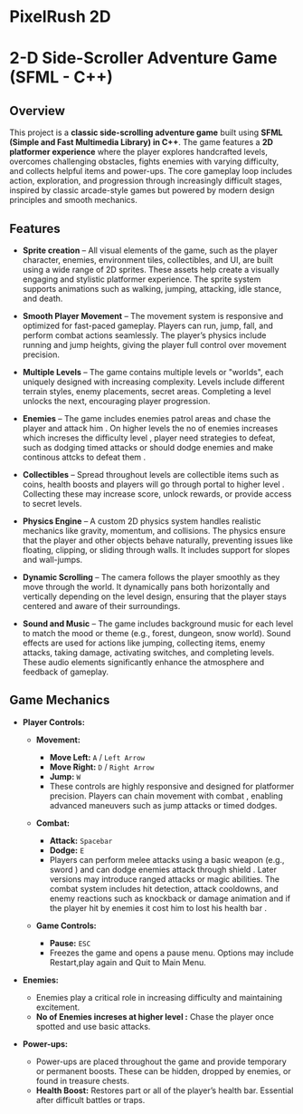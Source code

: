 # PixelRush 2D

# 2-D Side-Scroller Adventure Game (SFML - C++)

## Overview  
This project is a **classic side-scrolling adventure game** built using **SFML (Simple and Fast Multimedia Library) in C++**. The game features a **2D platformer experience** where the player explores handcrafted levels, overcomes challenging obstacles, fights enemies with varying difficulty, and collects helpful items and power-ups. The core gameplay loop includes action, exploration, and progression through increasingly difficult stages, inspired by classic arcade-style games but powered by modern design principles and smooth mechanics.

## Features  
- **Sprite creation** – All visual elements of the game, such as the player character, enemies, environment tiles, collectibles, and UI, are built using a wide range of 2D sprites. These assets help create a visually engaging and stylistic platformer experience. The sprite system supports animations such as walking, jumping, attacking, idle stance, and death.  

- **Smooth Player Movement** – The movement system is responsive and optimized for fast-paced gameplay. Players can run, jump, fall, and perform combat actions seamlessly. The player’s physics include running and jump heights, giving the player full control over movement precision.  

- **Multiple Levels** – The game contains multiple levels or "worlds", each uniquely designed with increasing complexity. Levels include different terrain styles, enemy placements, secret areas. Completing a level unlocks the next, encouraging player progression.  

- **Enemies** – The game includes  enemies patrol areas and chase the player and attack him . On higher levels the no of enemies increases which increses the difficulty level , player need strategies to defeat, such as dodging timed attacks or should dodge enemies and make continous attcks to defeat them .  

- **Collectibles** – Spread throughout levels are collectible items such as coins, health boosts and players will go through portal to higher level . Collecting these may increase score, unlock rewards, or provide access to secret levels. 

- **Physics Engine** – A custom 2D physics system handles realistic mechanics like gravity, momentum, and collisions. The physics ensure that the player and other objects behave naturally, preventing issues like floating, clipping, or sliding through walls. It includes support for slopes and  wall-jumps.  

- **Dynamic Scrolling** – The camera follows the player smoothly as they move through the world. It dynamically pans both horizontally and vertically depending on the level design, ensuring that the player stays centered and aware of their surroundings.   

- **Sound and Music** – The game includes background music for each level to match the mood or theme (e.g., forest, dungeon, snow world). Sound effects are used for actions like jumping, collecting items, enemy attacks, taking damage, activating switches, and completing levels. These audio elements significantly enhance the atmosphere and feedback of gameplay.
  
## Game Mechanics  

- **Player Controls:**  
  - **Movement:**  
    - **Move Left:** `A` / `Left Arrow`  
    - **Move Right:** `D` / `Right Arrow`  
    - **Jump:** `W`  
    - These controls are highly responsive and designed for platformer precision. Players can chain movement with combat , enabling advanced maneuvers such as jump attacks or timed dodges.  

  - **Combat:**  
    - **Attack:** `Spacebar`
    - **Dodge:** `E`
    - Players can perform melee attacks using a basic weapon (e.g., sword ) and can dodge enemies attack through shield . Later versions may introduce ranged attacks or magic abilities. The combat system includes hit detection, attack cooldowns, and enemy reactions such as knockback or damage animation and if the player hit by enemies it cost him to lost his health bar .  

  - **Game Controls:**  
    - **Pause:** `ESC`  
    - Freezes the game and opens a pause menu. Options may include Restart,play again and  Quit to Main Menu.

- **Enemies:**  
  - Enemies play a critical role in increasing difficulty and maintaining excitement.  
  - **No of Enemies increses at higher level :** Chase the player once spotted and use basic attacks.
    
- **Power-ups:**  
  - Power-ups are placed throughout the game and provide temporary or permanent boosts. These can be hidden, dropped by enemies, or found in treasure chests.  
  - **Health Boost:** Restores part or all of the player’s health bar. Essential after difficult battles or traps.  
  
